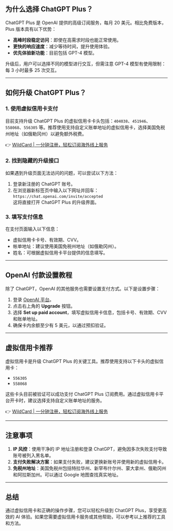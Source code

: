 ## 为什么选择 ChatGPT Plus？

ChatGPT Plus 是 OpenAI 提供的高级订阅服务，每月 20 美元。相比免费版本，Plus 版本具有以下优势：

- **高峰时段稳定访问**：即使在高需求时段也能正常使用。
- **更快的响应速度**：减少等待时间，提升使用体验。
- **优先体验新功能**：目前包括 GPT-4 模型。

升级后，用户可以选择不同的模型进行交互，但需注意 GPT-4 模型有使用限制：每 3 小时最多 25 次交互。

---

## 如何升级 ChatGPT Plus？

### 1. 使用虚拟信用卡支付
目前支持升级 ChatGPT Plus 的虚拟信用卡卡头包括：`404038`、`451946`、`558068`、`556305` 等。推荐使用支持自定义账单地址的虚拟信用卡，选择美国免税州地址（如俄勒冈州）以避免额外税费。

👉 [WildCard | 一分钟注册，轻松订阅海外线上服务](https://bit.ly/bewildcard)

### 2. 找到隐藏的升级接口
如果遇到升级页面无法访问的问题，可以尝试以下方法：
1. 登录新注册的 ChatGPT 账号。
2. 在浏览器新标签页中输入以下网址并回车：  
   `https://chat.openai.com/invite/accepted`  
   这将直接打开 ChatGPT Plus 的升级界面。

### 3. 填写支付信息
在支付页面输入以下信息：
- 虚拟信用卡卡号、有效期、CVV。
- 帐单地址：建议使用美国免税州地址（如俄勒冈州）。
- 姓名：可根据虚拟信用卡平台提供的信息填写。

---

## OpenAI 付款设置教程

除了 ChatGPT，OpenAI 的其他服务也需要设置支付方式。以下是设置步骤：

1. 登录 [OpenAI 平台](https://platform.openai.com/)。
2. 点击右上角的 **Upgrade** 按钮。
3. 选择 **Set up paid account**，填写虚拟信用卡信息，包括卡号、有效期、CVV 和账单地址。
4. 确保卡内余额至少有 5 美元，以通过预扣验证。

---

## 虚拟信用卡推荐

虚拟信用卡是升级 ChatGPT Plus 的关键工具。推荐使用支持以下卡头的虚拟信用卡：
- `556305`
- `558068`

这些卡头目前被验证可以成功支付 ChatGPT Plus 订阅费用。通过虚拟信用卡平台开卡时，建议选择支持自定义账单地址的服务。

👉 [WildCard | 一分钟注册，轻松订阅海外线上服务](https://bit.ly/bewildcard)

---

## 注意事项

1. **IP 风控**：使用干净的 IP 地址注册和登录 ChatGPT，避免因多次失败支付导致账号被列入黑名单。
2. **支付失败解决方案**：如果支付失败，建议更换新账号并使用新的虚拟信用卡。
3. **免税州地址**：美国免税州包括特拉华州、新罕布什尔州、蒙大拿州、俄勒冈州和阿拉斯加州。可以通过 Google 地图查找真实地址。

---

## 总结

通过虚拟信用卡和正确的操作步骤，您可以轻松升级到 ChatGPT Plus，享受更高效的 AI 体验。如果您需要虚拟信用卡服务或其他帮助，可以参考以上推荐的工具和方法。